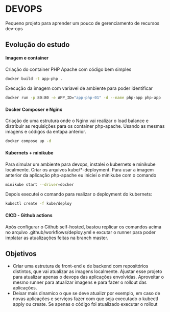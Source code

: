 # DEVOPS
Pequeno projeto para aprender  um pouco de gerenciamento de recursos dev-ops

## Evolução do estudo

#### Imagem e container
Criação do container PHP Apache com código bem simples
```bash
docker build -t app-php .
```

Execução da imagem com variavel de ambiente para poder identificar
```bash
docker run -p 80:80 -e APP_ID="app-php-01" -d --name php-app php-app
```

#### Docker Composer e Nginx
Criação de uma estrutura onde o Nginx vai realizar o load balance e distribuir as requisições para os container php-apache.
Usando as mesmas imagens e códigos da entapa anterior.
```bash
docker compose up -d
```

#### Kubernets + minikube
Para simular um ambiente para devops, instalei o kubernets e minikube localmente. Criar os arquivos kube/*-deployment.
Para usar a imagem anterior da aplicação php-apache eu iniciei o minikube com o comando
```bash
minikube start --driver=docker
```

Depois executei o comando para realizar o deployment do kubernets:
```bash
kubectl create -f kube/deploy
```

#### CICD - Github actions
Após configurar o Github self-hosted, bastou replicar os comandos acima no arquivo .github/workflows/deploy.yml e excutar o runner para poder implatar as atualizações feitas na branch master.


## Objetivos
- Criar uma estrutura de front-end e de backend com repositórios distintos, que vai atualizar as imagens localmente. Ajustar esse projeto para atualizar apenas o devops das aplicações envolvidas. Aproveitar o mesmo runner para atualizar imagens e para fazer o rollout das aplicações.
- Deixar mais dinamico o que se deve atualizr por exemplo, em caso de novas aplicações e serviços fazer com que seja executado o kubectl apply ou create. Se apenas o código foi atualizado executar o rollout